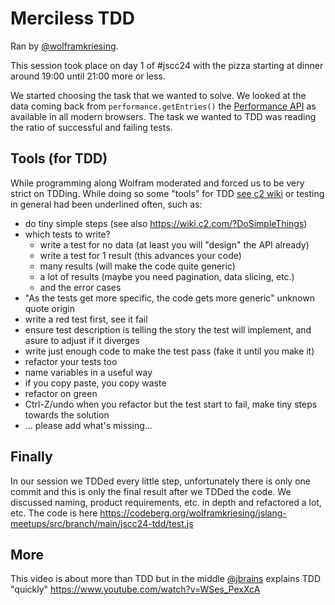 # Merciless TDD 

Ran by [@wolframkriesing](https://codeberg.org/wolframkriesing).

This session took place on day 1 of #jscc24 with the pizza starting at dinner around 19:00 until 21:00 more or less.

We started choosing the task that we wanted to solve. We looked at the data coming back from `performance.getEntries()` 
the [Performance API](https://developer.mozilla.org/en-US/docs/Web/API/Performance) as available in all modern browsers.
The task we wanted to TDD was reading the ratio of successful and failing tests.

## Tools (for TDD)

While programming along Wolfram moderated and forced us to be very strict on TDDing. 
While doing so some "tools" for TDD [see c2 wiki](https://wiki.c2.com/?TestDrivenDevelopment) 
or testing in general had been underlined often, such as:
* do tiny simple steps (see also https://wiki.c2.com/?DoSimpleThings)
* which tests to write?
    * write a test for no data (at least you will "design" the API already)
    * write a test for 1 result (this advances your code)
    * many results (will make the code quite generic)
    * a lot of results (maybe you need pagination, data slicing, etc.)
    * and the error cases
* "As the tests get more specific, the code gets more generic" unknown quote origin 
* write a red test first, see it fail
* ensure test description is telling the story the test will implement, and asure to adjust if it diverges
* write just enough code to make the test pass (fake it until you make it)
* refactor your tests too
* name variables in a useful way
* if you copy paste, you copy waste
* refactor on green
* Ctrl-Z/undo when you refactor but the test start to fail, make tiny steps towards the solution
* ... please add what's missing...

## Finally
In our session we TDDed every little step, unfortunately there is only one commit
and this is only the final result after we TDDed the code.
We discussed naming, product requirements, etc. in depth and refactored a lot, etc.
The code is here https://codeberg.org/wolframkriesing/jslang-meetups/src/branch/main/jscc24-tdd/test.js

## More
This video is about more than TDD but in the middle [@jbrains](https://github.com/jbrains) explains TDD "quickly" https://www.youtube.com/watch?v=WSes_PexXcA
